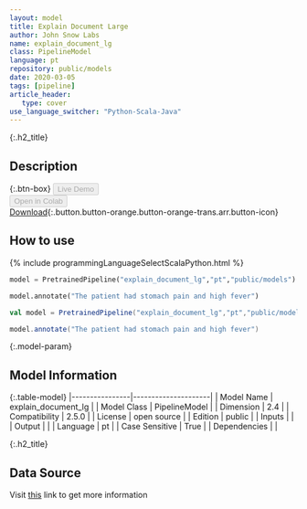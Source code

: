 ```yaml
---
layout: model
title: Explain Document Large
author: John Snow Labs
name: explain_document_lg
class: PipelineModel
language: pt
repository: public/models
date: 2020-03-05
tags: [pipeline]
article_header:
   type: cover
use_language_switcher: "Python-Scala-Java"
---
```


{:.h2_title}
## Description 




{:.btn-box}
<button class="button button-orange" disabled>Live Demo</button><br/><button class="button button-orange" disabled>Open in Colab</button><br/>[Download](https://s3.amazonaws.com/auxdata.johnsnowlabs.com/public/models/explain_document_lg_pt_2.5.0_2.4_1588500056427.zip){:.button.button-orange.button-orange-trans.arr.button-icon}<br/>

## How to use 
<div class="tabs-box" markdown="1">

{% include programmingLanguageSelectScalaPython.html %}

```python
model = PretrainedPipeline("explain_document_lg","pt","public/models")

model.annotate("The patient had stomach pain and high fever")
```

```scala
val model = PretrainedPipeline("explain_document_lg","pt","public/models")

model.annotate("The patient had stomach pain and high fever")
```
</div>



{:.model-param}
## Model Information
{:.table-model}
|----------------|---------------------|
| Model Name     | explain_document_lg |
| Model Class    | PipelineModel       |
| Dimension      | 2.4                 |
| Compatibility  | 2.5.0               |
| License        | open source         |
| Edition        | public              |
| Inputs         |                     |
| Output         |                     |
| Language       | pt                  |
| Case Sensitive | True                |
| Dependencies   |                     |




{:.h2_title}
## Data Source
  
Visit [this]() link to get more information

